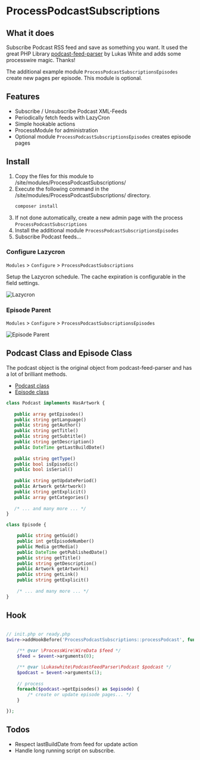 # ProcessPodcastSubscriptions

## What it does

Subscribe Podcast RSS feed and save as something you want.
It used the great PHP Library [podcast-feed-parser](https://github.com/lukaswhite/podcast-feed-parser) by
Lukas White and adds some processwire magic. Thanks!

The additional example module `ProcessPodcastSubscriptionsEpisodes` create new pages per episode. This module is optional.

## Features
- Subscribe / Unsubscribe Podcast XML-Feeds
- Periodically fetch feeds with LazyCron
- Simple hookable actions
- ProcessModule for administration
- Optional module `ProcessPodcastSubscriptionsEpisodes` creates episode pages

## Install

1. Copy the files for this module to /site/modules/ProcessPodcastSubscriptions/
2. Execute the following command in the /site/modules/ProcessPodcastSubscriptions/ directory.
   ```bash
   composer install
   ```
3. If not done automatically, create a new admin page with the process `ProcessPodcastSubscriptions`
4. Install the additional module `ProcessPodcastSubscriptionsEpisodes`
5. Subscribe Podcast feeds...



### Configure Lazycron
`Modules` > `Configure` > `ProcessPodcastSubscriptions`

Setup the Lazycron schedule. The cache expiration is configurable in the field settings.

![Lazycron](https://user-images.githubusercontent.com/11630948/154841723-e624ce01-eeb4-4938-9d23-f9b5c5636d95.png)

### Episode Parent
`Modules` > `Configure` > `ProcessPodcastSubscriptionsEpisodes`

![Episode Parent](https://user-images.githubusercontent.com/11630948/154841724-b4c709a7-cb27-41d6-98a9-ea1ed73a742c.png)

## Podcast Class and Episode Class
The podcast object is the original object from podcast-feed-parser and has a lot of brilliant methods.
- [Podcast class](https://htmlpreview.github.io/?https://github.com/lukaswhite/podcast-feed-parser/blob/main/docs/html/classes/Lukaswhite_PodcastFeedParser_Podcast.xhtml)
- [Episode class](https://htmlpreview.github.io/?https://raw.githubusercontent.com/lukaswhite/podcast-feed-parser/main/docs/html/classes/Lukaswhite_PodcastFeedParser_Episode.xhtml)


```php
class Podcast implements HasArtwork {
   
   public array getEpisodes()
   public string getLanguage()
   public string getAuthor()
   public string getTitle()
   public string getSubtitle()
   public string getDescription()
   public DateTime getLastBuildDate()
   
   public string getType()
   public bool isEpisodic()
   public bool isSerial()
   
   public string getUpdatePeriod()
   public Artwork getArtwork()
   public string getExplicit()
   public array getCategories()
   
   /* ... and many more ... */
}
```

```php
class Episode {

    public string getGuid()
    public int getEpisodeNumber()
    public Media getMedia()
    public DateTime getPublishedDate()
    public string getTitle()
    public string getDescription()
    public Artwork getArtwork()
    public string getLink()
    public string getExplicit()
    
    /* ... and many more ... */
}
```

## Hook
```php

// init.php or ready.php
$wire->addHookBefore('ProcessPodcastSubscriptions::processPodcast', function (HookEvent $event) {

    /** @var \ProcessWire\WireData $feed */
    $feed = $event->arguments(0);

    /** @var \Lukaswhite\PodcastFeedParser\Podcast $podcast */
    $podcast = $event->arguments(1);
    
    // process
    foreach($podcast->getEpisodes() as $episode) {
        /* create or update episode pages... */
    }

});
```

## Todos
- Respect lastBuildDate from feed for update action
- Handle long running script on subscribe.